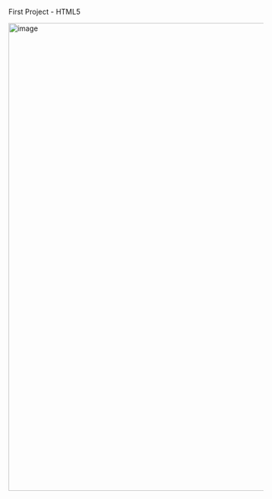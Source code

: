 First Project - HTML5

<img width="924" alt="image" src="https://github.com/Harish-Ranjith/firsthtmlproject/assets/69449561/9be96e38-6b3d-4a23-826f-972ab9ec700b">

